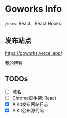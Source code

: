 # Goworks Info

`/docs`: React、React Hooks

## 发布站点

https://goworks.vercel.app/

[我的博客](https://goworks.vercel.app/blog)

## TODOs
- [ ] 域名
- [ ] Chrome脚手架: React
- [x] AiKit发布网站日志
- [x] AiKit公布源代码
